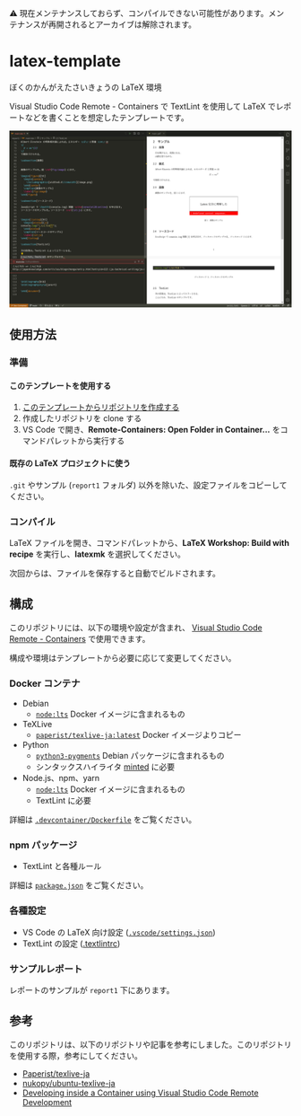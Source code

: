 ⚠ 現在メンテナンスしておらず、コンパイルできない可能性があります。メンテナンスが再開されるとアーカイブは解除されます。

# latex-template

ぼくのかんがえたさいきょうの LaTeX 環境

Visual Studio Code Remote - Containers で TextLint を使用して LaTeX でレポートなどを書くことを想定したテンプレートです。

![スクリーンショット](screenshot.png)

## 使用方法

### 準備

#### このテンプレートを使用する

1. [このテンプレートからリポジトリを作成する](https://docs.github.com/ja/repositories/creating-and-managing-repositories/creating-a-repository-from-a-template)
2. 作成したリポジトリを clone する
3. VS Code で開き、**Remote-Containers: Open Folder in Container...** をコマンドパレットから実行する

#### 既存の LaTeX プロジェクトに使う

`.git` やサンプル (`report1` フォルダ) 以外を除いた、設定ファイルをコピーしてください。

### コンパイル

LaTeX ファイルを開き、コマンドパレットから、**LaTeX Workshop: Build with recipe** を実行し、**latexmk** を選択してください。

次回からは、ファイルを保存すると自動でビルドされます。

## 構成

このリポジトリには、以下の環境や設定が含まれ、 [Visual Studio Code Remote - Containers](https://marketplace.visualstudio.com/items?itemName=ms-vscode-remote.remote-containers) で使用できます。

構成や環境はテンプレートから必要に応じて変更してください。

### Docker コンテナ

- Debian
  - [`node:lts`](https://hub.docker.com/_/node/) Docker イメージに含まれるもの
- TeXLive
  - [`paperist/texlive-ja:latest`](https://hub.docker.com/r/paperist/texlive-ja/) Docker イメージよりコピー
- Python
  - [`python3-pygments`](https://packages.debian.org/buster/python3-pygments) Debian パッケージに含まれるもの
  - シンタックスハイライタ [minted](https://ctan.org/pkg/minted) に必要
- Node.js、npm、yarn
  - [`node:lts`](https://hub.docker.com/_/node/) Docker イメージに含まれるもの
  - TextLint に必要

詳細は [`.devcontainer/Dockerfile`](.devcontainer/Dockerfile) をご覧ください。

### npm パッケージ

- TextLint と各種ルール

詳細は [`package.json`](package.json) をご覧ください。

### 各種設定

- VS Code の LaTeX 向け設定 ([`.vscode/settings.json`](.vscode/settings.json))
- TextLint の設定 ([.textlintrc](.textlintrc))

### サンプルレポート

レポートのサンプルが `report1` 下にあります。

## 参考

このリポジトリは、以下のリポジトリや記事を参考にしました。このリポジトリを使用する際，参考にしてください。

- [Paperist/texlive-ja](https://github.com/Paperist/texlive-ja)
- [nukopy/ubuntu-texlive-ja](https://github.com/nukopy/ubuntu-texlive-ja)
- [Developing inside a Container using Visual Studio Code Remote Development](https://code.visualstudio.com/docs/remote/containers)
